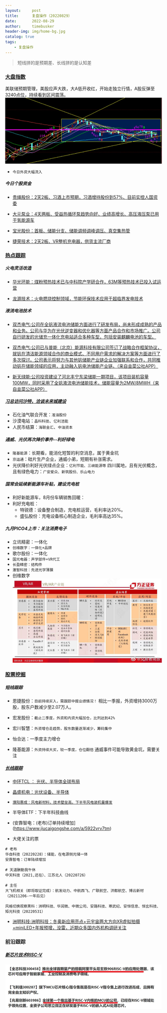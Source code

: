 ```yaml
---
layout:     post
title:      复盘操作（20220829）
date:       2022-08-29
author:     timebusker
header-img: img/home-bg.jpg
catalog: true
tags:
    - 复盘操作
---  
```


> 短线拼的是预期差、长线拼的是认知差

### [大盘指数]()
美联储预期管理，美股应声大跌，大A低开收红，开始走独立行情，A股反弹至3240点位，持续看到区间震荡。
![image](/img/gupiaofupan/20220829223755.jpg)  

- `今日外资大幅流入`

##### 今日个股资金

- [贵绳股份：2天2板、习酒上市预期，习酒增持股份到57%、目前实控人国资委](https://www.jiucaigongshe.com/a/f5azs2nmwp)

- [大元泵业：4天两板、受益热循环泵趋势向好、业绩高增长、高压液压泵已用于氢能源车](https://www.jiucaigongshe.com/a/bvb5jbfhyw)

- [宝光股份：首板、储能分支、储能调频调峰调压、真空集热管](https://www.jiucaigongshe.com/a/3mbkyzz1av)

- [捷荣技术：2天2板、VR整机充电器，供货主流厂商](https://www.jiucaigongshe.com/a/59bh2vjk8n)


### [热点跟踪]()

##### 火电灵活改造

- [华光环能：煤粉预热技术已与中科院产学研合作，63M等预热技术已投入试运营](https://www.jiucaigongshe.com/a/f5mg4b0h7y)

- [龙源技术：火电燃烧控制领域，节能环保技术应用于超临界发电技术](https://www.jiucaigongshe.com/a/f5mg4b0h7y)

##### 液流电池技术
- [双杰电气:公司在全钒液流电池储能方面进行了研发布局，尚未形成成熟的产品和业务。公司与华为在光伏逆变器和优化器等方面产品合作和市场推广。公司自行研发的光储充一体化充电站适合多种车型，包括安装麒麟电池的车型。](https://www.jiucaigongshe.com/a/f5m5lwsqbc)

- [双杰电气:公司已与普能（北京）能源科技有限公司签订了战略合作框架协议，就钒在清洁能源领域合作的商业模式、不同用户需求的解决方案等方面进行了多次探讨。公司表示将努力与其他钒储能产业链企业加强联系和合作，共同推动钒在储能领域的应用，主动融入钒电池储能产业链。（来自韭菜公社APP）](https://www.jiucaigongshe.com/a/f5m5lwsqbc)

- [新天绿能:公司投资建设了河北丰宁东梁储能一期项目，该项目装机容量100MW，同时采用了全钒液流电池储能技术，储能容量为2MW/8MWH（来自韭菜公社APP）](https://www.jiucaigongshe.com/a/f5m5lwsqbc)

##### [习总访问沙特，洽谈未来城建设](https://www.jiucaigongshe.com/a/dh4gq056gq)

+ 石化油气联合开发：`准油股份`
+ 沙漠电站：`晶科科技`、`亿利洁能`
+ 人民币结算：`海联金汇`、`中油资本`

##### 通威、光伏再次降价事件--利好绿电
    
- `隆基能源`：长期看，能消化短暂的利空消息，属于黄金坑
- `京运通`：硅片生产企业，通威小弟，短期有补涨需求。
- 光伏降价利好光伏绿点企业：`亿利节能、三峡能源等`
    四川属地，且有光伏概念，且有绿色电力：`广安爱众、新筑股份、乐山电力`

##### 国常会延续新能源车补贴，建设充电桩
    
- 利好新能源车，8月份车辆销售回暖：
- 利好充电桩：
    + 特锐德：设备整合制造，充电桩运营，毛利率达20%。
    + 盛弘股份：充电设备核心制造企业，毛利率高达35%。

##### 九月PICO4上市：关注消费电子
- 立讯精密：一体化
- `创维数字：一体化+品牌`
- 歌尔股份：一体化
- `国光电器：声学部件+VR代工`
- `长盈精密：结构件`
- `激智科技：先进光学薄膜`
- 创维数字
![image](/img/gupiaofupan/20220821221717.jpg)  

### [股票挖掘]()
##### 短线跟踪
+ 恩捷股份：`目前持续买入，需跟踪中报业绩情况！`
    相比一季报，外资增持3000万股，股东户数减少至2.07万人。

+ 宏发股份：`截止二季度，外资和内资大幅加仓，比列达到42%`

+ 宏川智慧：`外资增仓走趋势，股东数量逐渐减少，筹码集中`

+ 怡合达：一季度主力增仓

+ 隆基能源：`外资持续大买，较一季度，仓位翻倍`
    通威事件可能导致黄金坑，需要关注

##### [长线跟踪]()
- [中环TCL ： 光伏、半导体全球布局](https://www.jiucaigongshe.com/a/3lz59bgpku)

- [晶盛机电：光伏设备、半导体](https://www.jiucaigongshe.com/a/8jywjvasl1)

- [`濮阳惠成：风电新材料，技术壁垒高，下半年风电装机量爆发`](https://www.jiucaigongshe.com/a/bv1zyrpa5p)

- 半导体ETF：下半年科技曲线

- (安靠智电：(老布)订单持续增加](https://www.jiucaigongshe.com/a/5922vrv7tm)

-  大佬关注的票

```shell
# 老布
华自科技（20220228）：储能，在电源侧光储一体
安靠智电：订单陆续增加

# 天道酬勤我午休
中天科技（2021,还在）、江苏北人（20220726）

# 主任
大飞机相关（即将取证完成）：航发动力、中航西飞、广联航空、洪都航空、博云新材（20211206-一年后见）

风格切换观察黑科：洲明科技、华润微、中微公司、安路科技、寒武纪、安恒信息、恒玄科技、矩光科技（20220531）
```

- [洲明科技:洲明科技：冬奥新应用亮点+元宇宙两大方向XR虚拟拍摄+miniLED+年报预增，没雷，近期众多国内外机构调研关注](https://www.jiucaigongshe.com/a/b26a542d214e4a4cb91ed18437a4619a)

### 前沿跟踪

##### [新芯片技术RISC-V](https://www.jiucaigongshe.com/a/dh9a3x3288)
![image](/img/gupiaofupan/20220823011250.jpg)  
